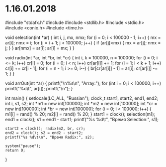 # 1.16.01.2018

#include "stdafx.h"
#include <iostream>
#include <stdlib.h>
#include <stdio.h>
#include <conio.h>
#include <time.h>

void selection(int *ar)
{
	int i, j, mx, nmx;
	for (i = 0; i < 100000 - 1; i++)
	{
		mx = ar[i];
		nmx = i;
		for (j = i + 1; j < 100000; j++)
		{
			if (ar[j]<mx)
			{
				mx = ar[j];
				nmx = j;
			}
		}
		ar[nmx] = ar[i];
		ar[i] = mx;
	}
}

void radix(int *ar, int *br, int *cr) {
	int i, k = 100000, n = 100000;
	for (i = 0; i <= k; i++)
		 cr[i] = 0;
	for (i = 0; i < n; i++)
		 cr[ar[i]] += 1;
	for (i = 1; i < k + 1; i++)
	 cr[i] += cr[i - 1];
	for (i = n - 1; i >= 0; i--)
	 {
	br[cr[ar[i]] - 1] = ar[i];
	cr[ar[i]] -= 1;
	}
}

void arrOut(int *ar)
{
	printf("\n%s\n", "Array:");
	for (int i = 0; i < 100000; i++)
		printf("%d\t", ar[i]);
	printf("\n");
}

int main()
{
	setlocale(LC_ALL, "Russian");
	clock_t start1, start2, end1, end2;
	int i, s1, s2;
	int *m1 = new int[100000];
	int *m2 = new int[100000];
	int *cr = new int[100000];
	int *br = new int[100000];
	for (i = 0; i < 100000; i++)
	{
		m1[i] = rand() % 20; 	m2[i] = rand() % 20;
	}
	start1 = clock(); selection(m1);
	end1 = clock(); s1 = end1 - start1;
	printf("%s %d\t", "Время Selection:", s1);
	
	start2 = clock(); radix(m2, br, cr);
	end2 = clock(); s2 = end2 - start2;
	printf("%s %d\t\n", "Время Radix:", s2);

	system("pause");
	return 0;
}
